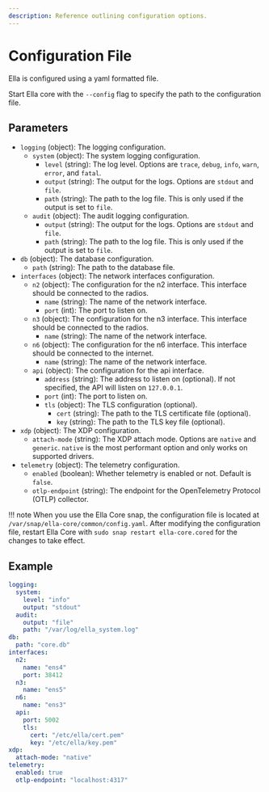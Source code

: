 ```yaml
---
description: Reference outlining configuration options.
---
```


# Configuration File

Ella is configured using a yaml formatted file.

Start Ella core with the `--config` flag to specify the path to the configuration file.

## Parameters

- `logging` (object): The logging configuration.
    - `system` (object): The system logging configuration.
        - `level` (string): The log level. Options are `trace`, `debug`, `info`, `warn`, `error`, and `fatal`.
        - `output` (string): The output for the logs. Options are `stdout` and `file`.
        - `path` (string): The path to the log file. This is only used if the output is set to `file`.
    - `audit` (object): The audit logging configuration.
        - `output` (string): The output for the logs. Options are `stdout` and `file`.
        - `path` (string): The path to the log file. This is only used if the output is set to `file`.
- `db` (object): The database configuration.
    - `path` (string): The path to the database file.
- `interfaces` (object): The network interfaces configuration.
    - `n2` (object): The configuration for the n2 interface. This interface should be connected to the radios.
        - `name` (string): The name of the network interface.
        - `port` (int): The port to listen on.
    - `n3` (object): The configuration for the n3 interface. This interface should be connected to the radios.
        - `name` (string): The name of the network interface.
    - `n6` (object): The configuration for the n6 interface. This interface should be connected to the internet.
        - `name` (string): The name of the network interface.
    - `api` (object): The configuration for the api interface.
        - `address` (string): The address to listen on (optional). If not specified, the API will listen on `127.0.0.1`.
        - `port` (int): The port to listen on.
        - `tls` (object): The TLS configuration (optional).
            - `cert` (string): The path to the TLS certificate file (optional).
            - `key` (string): The path to the TLS key file (optional).
- `xdp` (object): The XDP configuration.
    - `attach-mode` (string): The XDP attach mode. Options are `native` and `generic`. `native` is the most performant option and only works on supported drivers.
- `telemetry` (object): The telemetry configuration.
    - `enabled` (boolean): Whether telemetry is enabled or not. Default is `false`.
    - `otlp-endpoint` (string): The endpoint for the OpenTelemetry Protocol (OTLP) collector.

!!! note
    When you use the Ella Core snap, the configuration file is located at `/var/snap/ella-core/common/config.yaml`. After modifying the configuration file, restart Ella Core with `sudo snap restart ella-core.cored` for the changes to take effect.

## Example

```yaml
logging:
  system:
    level: "info"
    output: "stdout"
  audit:
    output: "file"
    path: "/var/log/ella_system.log"
db:
  path: "core.db"
interfaces:
  n2:
    name: "ens4"
    port: 38412
  n3:
    name: "ens5"
  n6:
    name: "ens3"
  api:
    port: 5002
    tls:
      cert: "/etc/ella/cert.pem"
      key: "/etc/ella/key.pem"
xdp:
  attach-mode: "native"
telemetry:
  enabled: true
  otlp-endpoint: "localhost:4317"
```
